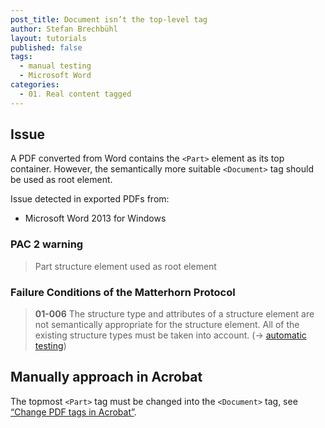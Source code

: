 ```yaml
---
post_title: Document isn’t the top-level tag
author: Stefan Brechbühl
layout: tutorials
published: false
tags:
  - manual testing
  - Microsoft Word
categories:
  - 01. Real content tagged
---
```

## Issue

A PDF converted from Word contains the `<Part>` element as its top container. However, the semantically more suitable `<Document>` tag should be used as root element.

Issue detected in exported PDFs from:

* Microsoft Word 2013 for Windows

### PAC 2 warning

> Part structure element used as root element

### Failure Conditions of the Matterhorn Protocol

> **01-006** The structure type and attributes of a structure element are not semantically appropriate for the structure element. All of the existing structure types must be taken into account. (→ [automatic testing][1])

## Manually approach in Acrobat

The topmost `<Part>` tag must be changed into the `<Document>` tag, see [“Change PDF tags in Acrobat”][2].

 [1]: https://accessible-pdf.info/en/glossary/#automatic-testing
 [2]: https://accessible-pdf.info/en/basics/change-pdf-tags-in-acrobat/